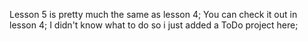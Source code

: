 Lesson 5 is pretty much the same as lesson 4;
You can check it out in lesson 4;
I didn't know what to do so i just added a ToDo project here;
